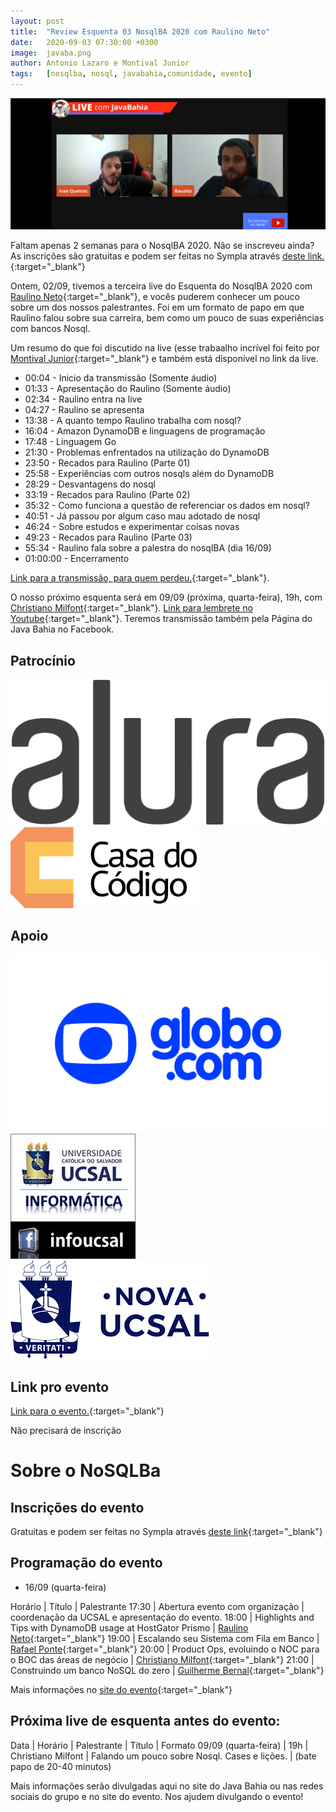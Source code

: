 ```yaml
---
layout: post
title:  "Review Esquenta 03 NosqlBA 2020 com Raulino Neto"
date:   2020-09-03 07:30:00 +0300
image:  javaba.png
author: Antonio Lazaro e Montival Junior
tags:   [nosqlba, nosql, javabahia,comunidade, evento]
---
```


![](/img/nosqlba/youtube-com-raulino-neto.png)

Faltam apenas 2 semanas para o NosqlBA 2020. Não se inscreveu ainda? As inscrições são gratuitas e podem ser feitas no Sympla através [deste link.](https://www.sympla.com.br/nosqlba-2020__921068){:target="\_blank"}

Ontem, 02/09, tivemos a terceira live do Esquenta do NosqlBA 2020 com [Raulino Neto](https://www.linkedin.com/in/raulinoneto/){:target="\_blank"}, e vocês puderem conhecer um pouco sobre um dos nossos palestrantes. Foi em um formato de papo em que Raulino falou sobre sua carreira, bem como um pouco de suas experiências com bancos Nosql.

Um resumo do que foi discutido na live (esse trabaalho incrível foi feito por [Montival Junior](https://www.linkedin.com/in/montivaljunior){:target="\_blank"} e também está disponível no link da live.

- 00:04 - Inicio da transmissão (Somente áudio)
- 01:33 - Apresentação do Raulino (Somente áudio)
- 02:34 - Raulino entra na live
- 04:27 - Raulino se apresenta
- 13:38 - A quanto tempo Raulino trabalha com nosql?
- 16:04 - Amazon DynamoDB e linguagens de programação
- 17:48 - Linguagem Go
- 21:30 - Problemas enfrentados na utilização do DynamoDB
- 23:50 - Recados para Raulino (Parte 01)
- 25:58 - Experiências com outros nosqls além do DynamoDB
- 28:29 - Desvantagens do nosql
- 33:19 - Recados para Raulino (Parte 02) 
- 35:32 - Como funciona a questão de referenciar os dados em nosql?
- 40:51 - Já passou por algum caso mau adotado de nosql
- 46:24 - Sobre estudos e experimentar coisas novas
- 49:23 - Recados para Raulino (Parte 03)  
- 55:34 - Raulino fala sobre a palestra do nosqlBA (dia 16/09)
- 01:00:00 - Encerramento


[Link para a transmissão, para quem perdeu.](https://www.youtube.com/watch?v=dfQ8JHzJSME){:target="\_blank"}.

O nosso próximo esquenta será em 09/09 (próxima, quarta-feira), 19h, com [Christiano Milfont](https://www.linkedin.com/in/cmilfont/){:target="\_blank"}. [Link para lembrete no Youtube](https://www.youtube.com/watch?v=o0ySctnC418){:target="\_blank"}. Teremos transmissão também pela Página do Java Bahia no Facebook.

## Patrocínio

<div>
    <img src="/img/nosqlba/alura-dark-1060px.png" class="img-thumbnail logo" alt="Alura">
    <img src="/img/nosqlba/cdc.png" class="img-thumbnail logo" alt="Casa do código">
</div>

## Apoio 
<div class="container">
    <div class="row text-center">
        <img src="/img/nosqlba/globodotcom.png" class="img-thumbnail logo" 
        alt="Globo.com">
        <img src="/img/nosqlba/logo_infoucsal.jpg" class="img-thumbnail logo" 
        alt="DA Info UCSAL">
        <img src="/img/nosqlba/logo-ucsal.png" class="img-thumbnail logo" 
        alt="UCSAL (Universidade Católica do Salvador)">
    </div>  
</div>


## Link pro evento

[Link para o evento.](https://www.youtube.com/watch?v=jEkV1B79C2g){:target="\_blank"}

Não precisará de inscrição

# Sobre o NoSQLBa

## Inscrições do evento

Gratuitas e podem ser feitas no Sympla através [deste link](https://www.sympla.com.br/nosqlba-2020__921068){:target="\_blank"}

## Programação do evento

- 16/09 (quarta-feira)

Horário | Título | Palestrante
17:30 | Abertura evento com organização | coordenação da UCSAL e apresentação do evento.
18:00 | Highlights and Tips with DynamoDB usage at HostGator Prismo	| [Raulino Neto](https://www.linkedin.com/in/raulinoneto/){:target="\_blank"}
19:00 | Escalando seu Sistema com Fila em Banco	| [Rafael Ponte](https://www.linkedin.com/in/rponte/){:target="\_blank"}
20:00 | Product Ops, evoluindo o NOC para o BOC das áreas de negócio | [Christiano Milfont](https://www.linkedin.com/in/cmilfont/){:target="\_blank"}
21:00 | Construindo um banco NoSQL do zero	| [Guilherme Bernal](https://www.linkedin.com/in/guilherme-bernal-58666777/){:target="\_blank"}

Mais informações no [site do evento](http://www.nosqlba.com/2020/index.html){:target="\_blank"}

## Próxima live de esquenta antes do evento:

Data | Horário | Palestrante | Título | Formato
09/09 (quarta-feira) | 19h | Christiano Milfont | Falando um pouco sobre Nosql. Cases e lições. | (bate papo de 20-40 minutos)


Mais informações serão divulgadas aqui no site do Java Bahia ou nas redes sociais do grupo e no site do evento. Nos ajudem divulgando o evento!
